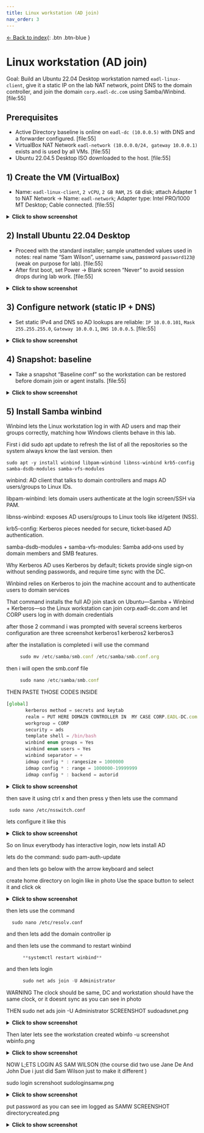 ```yaml
---
title: Linux workstation (AD join)
nav_order: 3
---
```


[← Back to index](../index.md){: .btn .btn-blue }

# Linux workstation (AD join)

Goal: Build an Ubuntu 22.04 Desktop workstation named `eadl-linux-client`, give it a static IP on the lab NAT network, point DNS to the domain controller, and join the domain `corp.eadl-dc.com` using Samba/Winbind. [file:55]

## Prerequisites

- Active Directory baseline is online on `eadl-dc (10.0.0.5)` with DNS and a forwarder configured. [file:55]  
- VirtualBox NAT Network `eadl-network (10.0.0.0/24, gateway 10.0.0.1)` exists and is used by all VMs. [file:55]  
- Ubuntu 22.04.5 Desktop ISO downloaded to the host. [file:55]

## 1) Create the VM (VirtualBox)

- Name: `eadl-linux-client`, `2 vCPU`, `2 GB RAM`, `25 GB` disk; attach Adapter 1 to NAT Network → Name: `eadl-network`; Adapter type: Intel PRO/1000 MT Desktop; Cable connected. [file:55]

<details>
  <summary><strong>Click to show screenshot</strong></summary>
  <img src="../assets/images/linuxworkstation/01-vbox-create.png" alt="Create Ubuntu VM on eadl-network" width="850">
</details>

## 2) Install Ubuntu 22.04 Desktop

- Proceed with the standard installer; sample unattended values used in notes: real name “Sam Wilson”, username `samw`, password `password123@` (weak on purpose for lab). [file:55]  
- After first boot, set Power → Blank screen “Never” to avoid session drops during lab work. [file:55]

<details>
  <summary><strong>Click to show screenshot</strong></summary>
  <img src="../assets/images/linuxworkstation/02-install-ubuntu.png" alt="Ubuntu installer" width="850">
</details>

## 3) Configure network (static IP + DNS)

- Set static IPv4 and DNS so AD lookups are reliable: `IP 10.0.0.101`, `Mask 255.255.255.0`, `Gateway 10.0.0.1`, `DNS 10.0.0.5`. [file:55]

<details>
  <summary><strong>Click to show screenshot</strong></summary>
  <img src="../assets/images/linuxworkstation/03-ipv4-static.png" alt="IPv4 static 10.0.0.101 / DNS 10.0.0.5" width="850">
</details>

## 4) Snapshot: baseline

- Take a snapshot “Baseline conf” so the workstation can be restored before domain join or agent installs. [file:55]

<details>
  <summary><strong>Click to show screenshot</strong></summary>
  <img src="../assets/images/linuxworkstation/04-snapshot-baseline.png" alt="Snapshot baseline" width="850">
</details>

## 5) Install Samba winbind


Winbind lets the Linux workstation log in with AD users and map their groups correctly, matching how Windows clients behave in this lab.

First i did sudo apt update to refresh the list of all the repositories so the system always know the last version.
then 
    
<pre><code>sudo apt -y install winbind libpam-winbind libnss-winbind krb5-config samba-dsdb-modules samba-vfs-modules</code></pre>


winbind: AD client that talks to domain controllers and maps AD users/groups to Linux IDs.

libpam-winbind: lets domain users authenticate at the login screen/SSH via PAM.

libnss-winbind: exposes AD users/groups to Linux tools like id/getent (NSS).

krb5-config: Kerberos pieces needed for secure, ticket‑based AD authentication.

samba-dsdb-modules + samba-vfs-modules: Samba add‑ons used by domain members and SMB features.

Why Kerberos
AD uses Kerberos by default; tickets provide single sign‑on without sending passwords, and require time sync with the DC.

Winbind relies on Kerberos to join the machine account and to authenticate users to domain services


That command installs the full AD join stack on Ubuntu—Samba + Winbind + Kerberos—so the Linux workstation can join corp.eadl-dc.com and let CORP users log in with domain credentials


after those 2 command i was prompted with several screens 
kerberos configuration are three screenshot kerberos1 kerberos2 kerberos3

after the installation is completed 
i will use the command

```jsx
     sudo mv /etc/samba/smb.conf /etc/samba/smb.conf.org

```

then i will open the smb.conf file

```jsx
     sudo nano /etc/samba/smb.conf

```

THEN PASTE THOSE CODES INSIDE

```jsx
[global]
       kerberos method = secrets and keytab
       realm = PUT HERE DOMAIN CONTROLLER IN  MY CASE CORP.EADL-DC.com
       workgroup = CORP
       security = ads
       template shell = /bin/bash
       winbind enum groups = Yes
       winbind enum users = Yes
       winbind separator = +
       idmap config * : rangesize = 1000000
       idmap config * : range = 1000000-19999999
       idmap config * : backend = autorid
```

<details>
  <summary><strong>Click to show screenshot</strong></summary>
  <img src="../assets/images/linuxworkstation/smb.config.png" alt="Snapshot baseline" width="850">
</details>

then save it using ctrl x and then  press y
then lets use the command


     sudo nano /etc/nsswitch.conf


lets configure it like this 


<details>
  <summary><strong>Click to show screenshot</strong></summary>
  <img src="../assets/images/linuxworkstation/nsswitch.conf.png" alt="Snapshot baseline" width="850">
</details>

So on linux everytbody has interactive login, now lets install AD

lets do the command:      sudo pam-auth-update

and then lets go below with the arrow keyboard and select 

create home directory on login like in photo Use the space button to select it and click ok

<details>
  <summary><strong>Click to show screenshot</strong></summary>
  <img src="../assets/images/linuxworkstation/config.png" alt="Snapshot baseline" width="850">
</details>

then lets use the command


      sudo nano /etc/resolv.conf



and then lets  add the domain controller ip

and then lets use the command to restart winbind

```jsx
      **systemctl restart winbind**

```

and then lets login

```jsx
      sudo net ads join -U Administrator

```

WARNING The clock should be same, DC and workstation should have the same clock, or it doesnt sync as you can see in photo


THEN sudo net ads join -U Administrator SCREENSHOT sudoadsnet.png

<details>
  <summary><strong>Click to show screenshot</strong></summary>
  <img src="../assets/images/linuxworkstation/sudoadsnet.png" alt="Snapshot baseline" width="850">
</details>


Then later lets see the workstation created
wbinfo -u screenshot wbinfo.png

<details>
  <summary><strong>Click to show screenshot</strong></summary>
  <img src="../assets/images/linuxworkstation/wbinfo.png" alt="Snapshot baseline" width="850">
</details>




NOW L;ETS LOGIN AS SAM WILSON  (the course did two use Jane De And John Due i just did Sam Wilson just to make it different ) 

sudo login screnshoot sudologinsamw.png


<details>
  <summary><strong>Click to show screenshot</strong></summary>
  <img src="../assets/images/linuxworkstation/sudologinsamw.png" alt="Snapshot baseline" width="850">
</details>





put password
as you can see im logged as SAMW SCREENSHOT directorycreated.png


<details>
  <summary><strong>Click to show screenshot</strong></summary>
  <img src="../assets/images/linuxworkstation/directorycreated.png" alt="Snapshot baseline" width="850">
</details>
